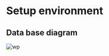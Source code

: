 # Setup environment

## Data base diagram
![wp](https://github.com/RogerCL24/pgSQL/assets/90930371/4817a7e3-147e-4be0-8e61-91f8ce1fc970)
